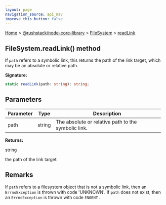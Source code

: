```yaml
---
layout: page
navigation_source: api_nav
improve_this_button: false
---
```



[Home](./index.md) &gt; [@rushstack/node-core-library](./node-core-library.md) &gt; [FileSystem](./node-core-library.filesystem.md) &gt; [readLink](./node-core-library.filesystem.readlink.md)

## FileSystem.readLink() method

If `path` refers to a symbolic link, this returns the path of the link target, which may be an absolute or relative path.

<b>Signature:</b>

```typescript
static readLink(path: string): string;
```

## Parameters

|  Parameter | Type | Description |
|  --- | --- | --- |
|  path | string | The absolute or relative path to the symbolic link. |

<b>Returns:</b>

string

the path of the link target

## Remarks

If `path` refers to a filesystem object that is not a symbolic link, then an `ErrnoException` is thrown with code 'UNKNOWN'. If `path` does not exist, then an `ErrnoException` is thrown with code `ENOENT` .

